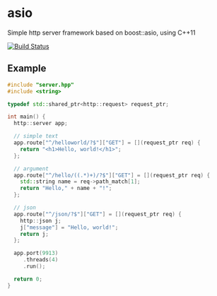# asio
Simple http server framework based on boost::asio, using C++11

[![Build Status](https://travis-ci.org/mnpk/asio.svg)](https://travis-ci.org/mnpk/asio)

## Example
```cpp
#include "server.hpp"
#include <string>

typedef std::shared_ptr<http::request> request_ptr;

int main() {
  http::server app;

  // simple text
  app.route["^/helloworld/?$"]["GET"] = [](request_ptr req) {
    return "<h1>Hello, world!</h1>";
  };

  // argument
  app.route["^/hello/((.*)+)/?$"]["GET"] = [](request_ptr req) {
    std::string name = req->path_match[1];
    return "Hello," + name + "!";
  };

  // json
  app.route["^/json/?$"]["GET"] = [](request_ptr req) {
    http::json j;
    j["message"] = "Hello, world!";
    return j;
  };

  app.port(9913)
     .threads(4)
     .run();

  return 0;
}
```
